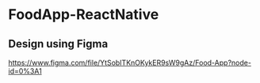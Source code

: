 # FoodApp-ReactNative

## Design using Figma
https://www.figma.com/file/YtSobITKnOKykER9sW9gAz/Food-App?node-id=0%3A1

